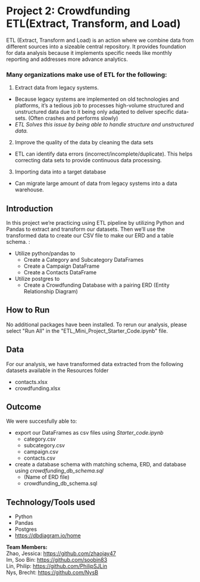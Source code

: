 # Project 2: Crowdfunding ETL(Extract, Transform, and Load)

ETL (Extract, Transform and Load) is an action where we combine data from different sources into a sizeable central repository. It provides foundation for data analysis because it implements specific needs like monthly reporting and addresses more advance analytics.

### Many organizations make use of ETL for the following:
1.	Extract data from legacy systems.
* Because legacy systems are implemented on old technologies and platforms, it’s a tedious job to processes high-volume structured and unstructured data due to it being only adapted to deliver specific data-sets. (Often crashes and performs slowly)
* *ETL Solves this issue by being able to handle structure and unstructured data.*

2.	Improve the quality of the data by cleaning the data sets
* ETL can identify data errors (incorrect/incomplete/duplicate). This helps correcting data sets to provide continuous data processing.

3. Importing data into a target database
* Can migrate large amount of data from legacy systems into a data warehouse. 


## **Introduction**<br/>
In this project we’re practicing using ETL pipeline by utilizing Python and Pandas to extract and transform our datasets. Then we’ll use the transformed data to create our CSV file to make our ERD and a table schema. 
: <br/>
* Utilize python/pandas to
  * Create a Category and Subcategory DataFrames <br/>
  * Create a Campaign DataFrame <br/>
  * Create a Contacts DataFrame <br/>
* Utilize postgres to
  * Create a Crowdfunding Database with a pairing ERD (Entity Relationship Diagram) <br/>


## **How to Run**
No additional packages have been installed. To rerun our analysis, please select "Run All" in the "ETL_Mini_Project_Starter_Code.ipynb" file.

## **Data**
For our analysis, we have transformed data extracted from the following datasets available in the Resources folder <br/>
   * contacts.xlsx <br/>
   * crowdfunding.xlsx <br/>


## **Outcome**
We were succesfully able to: <br/>
* export our DataFrames as csv files using *Starter_code.ipynb* <br/>
    * category.csv <br/>
    * subcategory.csv <br/>
    * campaign.csv <br/>
    * contacts.csv <br/>
* create a database schema with matching schema, ERD, and database using *crowdfunding_db_schema.sql* <br/>
    * (Name of ERD file) <br/>
    * crowdfunding_db_schema.sql <br/>


## **Technology/Tools used**
* Python <br/>
* Pandas <br/>
* Postgres <br/>
* https://dbdiagram.io/home <br/>


**Team Members:** <br/>
Zhao, Jessica: https://github.com/zhaojay47 <br/>
Im, Soo Bin: https://github.com/soobin83 <br/>
Lin, Philip: https://github.com/PhilipSJLin <br/>
Nys, Brecht: https://github.com/NysB <br/>
